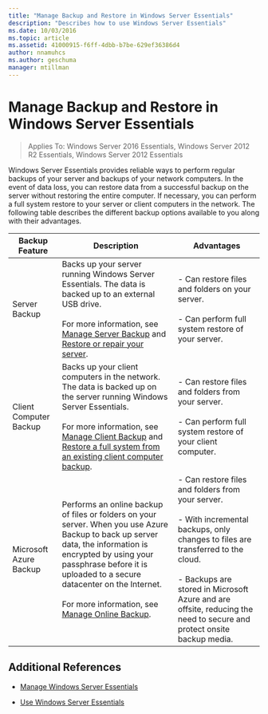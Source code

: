 ```yaml
---
title: "Manage Backup and Restore in Windows Server Essentials"
description: "Describes how to use Windows Server Essentials"
ms.date: 10/03/2016
ms.topic: article
ms.assetid: 41000915-f6ff-4dbb-b7be-629ef36386d4
author: nnamuhcs
ms.author: geschuma
manager: mtillman
---
```


# Manage Backup and Restore in Windows Server Essentials

>Applies To: Windows Server 2016 Essentials, Windows Server 2012 R2 Essentials, Windows Server 2012 Essentials

 Windows Server Essentials provides reliable ways to perform regular backups of your server and backups of your network computers. In the event of data loss, you can restore data from a successful backup on the server without restoring the entire computer. If necessary, you can perform a full system restore to your server or client computers in the network. The following table describes the different backup options available to you along with their advantages.

|Backup Feature|Description|Advantages|
|--------------------|-----------------|----------------|
|Server Backup|Backs up your server running Windows Server Essentials. The data is backed up to an external USB drive.<br /><br /> For more information, see [Manage Server Backup](Manage-Server-Backup-in-Windows-Server-Essentials.md) and [Restore or repair your server](Restore-or-repair-your-server-running-Windows-Server-Essentials.md).|- Can restore files and folders on your server.<br /><br /> - Can perform full system restore of your server.|
|Client Computer Backup|Backs up your client computers in the network. The data is backed up on the server running Windows Server Essentials.<br /><br /> For more information, see [Manage Client Backup](Manage-Client-Computer-Backup-in-Windows-Server-Essentials.md) and [Restore a full system from an existing client computer backup](Restore-a-full-system-from-an-existing-client-computer-backup.md).|- Can restore files and folders from your server.<br /><br /> - Can perform full system restore of your client computer.|
| Microsoft Azure Backup|Performs an online backup of files or folders on your server. When you use  Azure Backup to back up server data, the information is encrypted by using your passphrase before it is uploaded to a secure datacenter on the Internet.<br /><br /> For more information, see [Manage Online Backup](Manage-Online-Backup-in-Windows-Server-Essentials.md).|- Can restore files and folders from your server.<br /><br /> - With incremental backups, only changes to files are transferred to the cloud.<br /><br /> - Backups are stored in  Microsoft Azure and are offsite, reducing the need to secure and protect onsite backup media.|

## Additional References

-   [Manage Windows Server Essentials](Manage-Windows-Server-Essentials.md)

-   [Use Windows Server Essentials](../use/Use-Windows-Server-Essentials.md)
